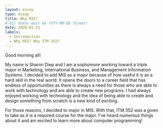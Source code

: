 ```yaml
---
layout: essay
type: essay
title: Why MIS?
# All dates must be YYYY-MM-DD format!
date: 2020-01-21
labels:
  - Introduction
  - Why MIS? Why ITM 352?
---
```


Good morning all! 

My name is Sharon Diep and I am a sophomore working toward a triple major in Marketing, International Business, and Management Information Systems. I decided to add MIS as a major because of how useful it is as a hard skill in the real world. It opens the doors to a career field that has endless of opportunities as there is always a need for those who are able to work with technology and are able to create new programs. I had always enjoyed working with technology and the idea of being able to create and design something from scratch is a new kind of exciting. 

For those reasons, I decided to major in MIS. With that, ITM 352 was a given to take as it is a required course for the major. I've heard numerous things about it and am excited to learn more about computer programming! 
